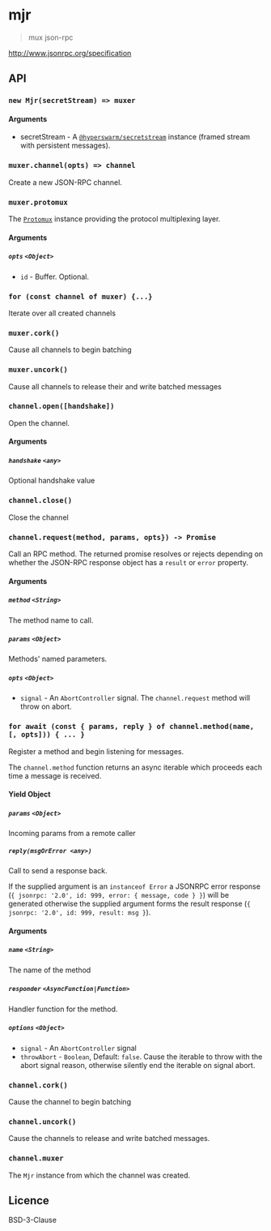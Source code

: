 # mjr

> mux json-rpc

http://www.jsonrpc.org/specification

## API

### `new Mjr(secretStream) => muxer`

#### Arguments

* secretStream - A [`@hyperswarm/secretstream`](https://github.com/holepunchto/hyperswarm-secret-stream) instance (framed stream with persistent messages).

### `muxer.channel(opts) => channel`

Create a new JSON-RPC channel.

### `muxer.protomux`

The [`Protomux`](https://github.com/mafintosh/protomux) instance providing the protocol multiplexing layer.

#### Arguments

##### `opts` `<Object>`

* `id` - Buffer. Optional.

### `for (const channel of muxer) {...}`

Iterate over all created channels

### `muxer.cork()`

Cause all channels to begin batching

### `muxer.uncork()`

Cause all channels to release their and write batched messages

### `channel.open([handshake])`

Open the channel.

#### Arguments

##### `handshake` `<any>`

Optional handshake value

### `channel.close()`

Close the channel

### `channel.request(method, params, opts}) -> Promise`

Call an RPC method. The returned promise resolves or rejects depending on whether the JSON-RPC response object has a `result` or `error` property.

#### Arguments

##### `method` `<String>`

The method name to call.

##### `params` `<Object>`

Methods' named parameters.

##### `opts` `<Object>`

* `signal` -  An `AbortController` signal. The `channel.request` method will throw on abort.

### `for await (const { params, reply } of channel.method(name, [, opts])) { ... }`

Register a method and begin listening for messages. 

The `channel.method` function returns an async iterable which proceeds each time a message is received.

#### Yield Object

##### `params` `<Object>`

Incoming params from a remote caller

##### `reply(msgOrError <any>)` 

Call to send a response back.

If the supplied argument is an `instanceof Error` a JSONRPC error response (`{ jsonrpc: '2.0', id: 999, error: { message, code } }`) will be generated otherwise the supplied argument forms the result response (`{ jsonrpc: '2.0', id: 999, result: msg }`).

#### Arguments

##### `name` `<String>`

The name of the method

##### `responder` `<AsyncFunction|Function>`

Handler function for the method.

##### `options` `<Object>`

* `signal` - An `AbortController` signal
* `throwAbort` - `Boolean`, Default: `false`. Cause the iterable to throw with the abort signal reason, otherwise silently end the iterable on signal abort.

### `channel.cork()`

Cause the channel to begin batching

### `channel.uncork()`

Cause the channels to release and write batched messages.

### `channel.muxer`

The `Mjr` instance from which the channel was created.

## Licence

BSD-3-Clause
